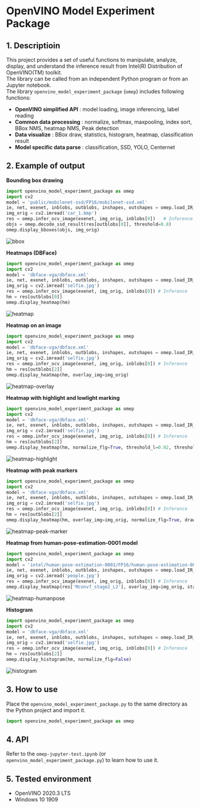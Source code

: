 # OpenVINO Model Experiment Package

## 1. Descriptioin
This project provides a set of useful functions to manipulate, analyze, display, and understand the inference result from Intel(R) Distribution of OpenVINO(TM) toolkit.  
The library can be called from an independent Python program or from an Jupyter notebook.  
The library `openvino_model_experiment_package` (`omep`) includes following functions:
 - **OpenVINO simplified API** : model loading, image inferencing, label reading
 - **Common data processing** : normalize, softmax, maxpooling, index sort, BBox NMS, heatmap NMS, Peak detection
 - **Data visualize** : BBox draw, statistics, histogram, heatmap, classification result
 - **Model specific data parse** : classification, SSD, YOLO, Centernet

## 2. Example of output

**Bounding box drawing**  
```python
import openvino_model_experiment_package as omep
import cv2
model = 'public/mobilenet-ssd/FP16/mobilenet-ssd.xml'
ie, net, exenet, inblobs, outblobs, inshapes, outshapes = omep.load_IR_model(model)
img_orig = cv2.imread('car_1.bmp')
res = omep.infer_ocv_image(exenet, img_orig, inblobs[0])   # Inference
objs = omep.decode_ssd_result(res[outblobs[0]], threshold=0.8)
omep.display_bboxes(objs, img_orig)
```
![bbox](./resources/bbox.png)  

**Heatmaps (DBFace)**  
```python
import openvino_model_experiment_package as omep
import cv2
model = 'dbface-vga/dbface.xml'
ie, net, exenet, inblobs, outblobs, inshapes, outshapes = omep.load_IR_model(model)
img_orig = cv2.imread('selfie.jpg')
res = omep.infer_ocv_image(exenet, img_orig, inblobs[0]) # Inference
hm = res[outblobs[0]]
omep.display_heatmap(hm)
```
![heatmap](./resources/heatmap.png)  

**Heatmap on an image**  
```python
import openvino_model_experiment_package as omep
import cv2
model = 'dbface-vga/dbface.xml'
ie, net, exenet, inblobs, outblobs, inshapes, outshapes = omep.load_IR_model(model)
img_orig = cv2.imread('selfie.jpg')
res = omep.infer_ocv_image(exenet, img_orig, inblobs[0]) # Inference
hm = res[outblobs[2]]
omep.display_heatmap(hm, overlay_img=img_orig)
```
![heatmap-overlay](./resources/heatmap-overlay.png)  

**Heatmap with highlight and lowlight marking**  
```python
import openvino_model_experiment_package as omep
import cv2
model = 'dbface-vga/dbface.xml'
ie, net, exenet, inblobs, outblobs, inshapes, outshapes = omep.load_IR_model(model)
img_orig = cv2.imread('selfie.jpg')
res = omep.infer_ocv_image(exenet, img_orig, inblobs[0]) # Inference
hm = res[outblobs[2]]
omep.display_heatmap(hm, normalize_flg=True, threshold_l=0.02, threshold_h=0.5)
```
![heatmap-highlight](./resources/heatmap-highlight.png)  

**Heatmap with peak markers**  
```python
import openvino_model_experiment_package as omep
import cv2
model = 'dbface-vga/dbface.xml'
ie, net, exenet, inblobs, outblobs, inshapes, outshapes = omep.load_IR_model(model)
img_orig = cv2.imread('selfie.jpg')
res = omep.infer_ocv_image(exenet, img_orig, inblobs[0]) # Inference
hm = res[outblobs[2]]
omep.display_heatmap(hm, overlay_img=img_orig, normalize_flg=True, draw_peaks=True, peak_threshold=0.2)
```
![heatmap-peak-marker](./resources/heatmap-peak-marker.png)  

**Heatmap from human-pose-estimation-0001 model**  
```python
import openvino_model_experiment_package as omep
import cv2
model = 'intel/human-pose-estimation-0001/FP16/human-pose-estimation-0001.xml'
ie, net, exenet, inblobs, outblobs, inshapes, outshapes = omep.load_IR_model(model)
img_orig = cv2.imread('people.jpg')
res = omep.infer_ocv_image(exenet, img_orig, inblobs[0]) # Inference
omep.display_heatmap(res['Mconv7_stage2_L2'], overlay_img=img_orig, statistics=False)
```
![heatmap-humanpose](./resources/heatmap-humanpose.png)  

**Histogram**  
```python
import openvino_model_experiment_package as omep
import cv2
model = 'dbface-vga/dbface.xml'
ie, net, exenet, inblobs, outblobs, inshapes, outshapes = omep.load_IR_model(model)
img_orig = cv2.imread('selfie.jpg')
res = omep.infer_ocv_image(exenet, img_orig, inblobs[0]) # Inference
hm = res[outblobs[2]]
omep.display_histogram(hm, normalize_flg=False)
```
![histogram](./resources/histogram.png)  

## 3. How to use
Place the `openvino_model_experiment_package.py` to the same directory as the Python project and import it.  
```Python
import openvino_model_experiment_package as omep
```

## 4. API
Refer to the `omep-jupyter-test.ipynb` (or `openvino_model_experiment_package.py`) to learn how to use it.  

## 5. Tested environment
- OpenVINO 2020.3 LTS
- Windows 10 1909
